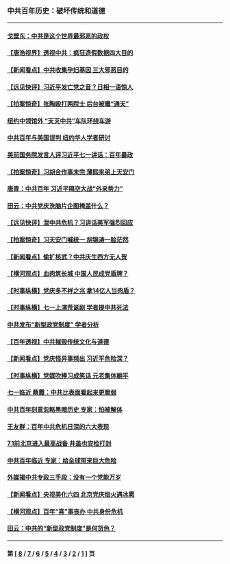 ### 中共百年历史：破坏传统和道德
---
#### [戈壁东：中共是这个世界最邪恶的政权](../../pages/nf1176114/n13085641.md?07200430) 
#### [【唐浩视界】透视中共：疯狂造假数据四大目的](../../pages/nf1176114/n13080590.md?07200430) 
#### [【新闻看点】中共收集孕妇基因 三大邪恶目的](../../pages/nf1176114/n13077182.md?07200430) 
#### [【远见快评】习近平发亡党之音？日相一语惊人](../../pages/nf1176114/n13074809.md?07200430) 
#### [【拍案惊奇】张陶殴打两院士 后台被曝“通天”](../../pages/nf1176114/n13070496.md?07200430) 
#### [纽约中领馆外 “天灭中共”车队环绕车游](../../pages/nf1176114/n13070693.md?07200430) 
#### [中共百年与美国误判 纽约华人学者研讨](../../pages/nf1176114/n13067969.md?07200430) 
#### [美前国务院发言人评习近平七一讲话：百年暴政](../../pages/nf1176114/n13066986.md?07200430) 
#### [【拍案惊奇】习胡合作事未完 薄熙来弟上天安门](../../pages/nf1176114/n13065867.md?07200430) 
#### [唐青：中共百年 习近平隔空大战“外来势力”](../../pages/nf1176114/n13065976.md?07200430) 
#### [田云：中共党庆洗脑片企图掩盖什么？](../../pages/nf1176114/n13064395.md?07200430) 
#### [【远见快评】泄中共危机？习讲话美军强烈回应](../../pages/nf1176114/n13064269.md?07200430) 
#### [【拍案惊奇】习天安门喊统一 胡锦涛一脸茫然](../../pages/nf1176114/n13063233.md?07200430) 
#### [【新闻看点】偷扩核武？中共庆生西方无人贺](../../pages/nf1176114/n13061263.md?07200430) 
#### [【横河观点】血肉筑长城 中国人民成党盾牌？](../../pages/nf1176114/n13061779.md?07200430) 
#### [【时事纵横】党庆多不祥之兆 拿14亿人当肉盾？](../../pages/nf1176114/n13061709.md?07200430) 
#### [【时事纵横】七一上演荒诞剧 学者提中共死法](../../pages/nf1176114/n13058990.md?07200430) 
#### [中共发布“新型政党制度” 学者分析](../../pages/nf1176114/n13056354.md?07200430) 
#### [【百年透视】中共摧毁传统文化与道德](../../pages/nf1176114/n13057253.md?07200430) 
#### [【新闻看点】党庆怪异事频出 习近平危险深？](../../pages/nf1176114/n13056781.md?07200430) 
#### [【时事纵横】党媒吹捧习成笑话 元老集体躺平](../../pages/nf1176114/n13056792.md?07200430) 
#### [七一临近 蔡霞：中共比表面看起来更脆弱](../../pages/nf1176114/n13056418.md?07200430) 
#### [中共百年刻意忽略黑暗历史 专家：怕被解体](../../pages/nf1176114/n13056056.md?07200430) 
#### [王友群：百年中共危机日深的六大表现](../../pages/nf1176114/n13054263.md?07200430) 
#### [7.1前北京进入最高战备 井盖也安检打封](../../pages/nf1176114/n13053641.md?07200430) 
#### [中共百年临近 专家：给全球带来巨大危险](../../pages/nf1176114/n13053663.md?07200430) 
#### [外媒揭中共专政三手段：没有一个党能万岁](../../pages/nf1176114/n13049352.md?07200430) 
#### [【新闻看点】央视美化六四 北京党庆焰火遇冰雹](../../pages/nf1176114/n13048310.md?07200430) 
#### [【横河观点】百年“喜”事丧办 中共身份危机](../../pages/nf1176114/n13049869.md?07200430) 
#### [田云：中共的“新型政党制度”是何货色？](../../pages/nf1176114/n13049010.md?07200430) 

---
#### 第 [ [8](./8.md?07200430) / [7](./7.md?07200430) / [6](./6.md?07200430) / [5](./5.md?07200430) / [4](./4.md?07200430) / [3](./3.md?07200430) / [2](./2.md?07200430) / [1](./1.md?07200430) ] 页
